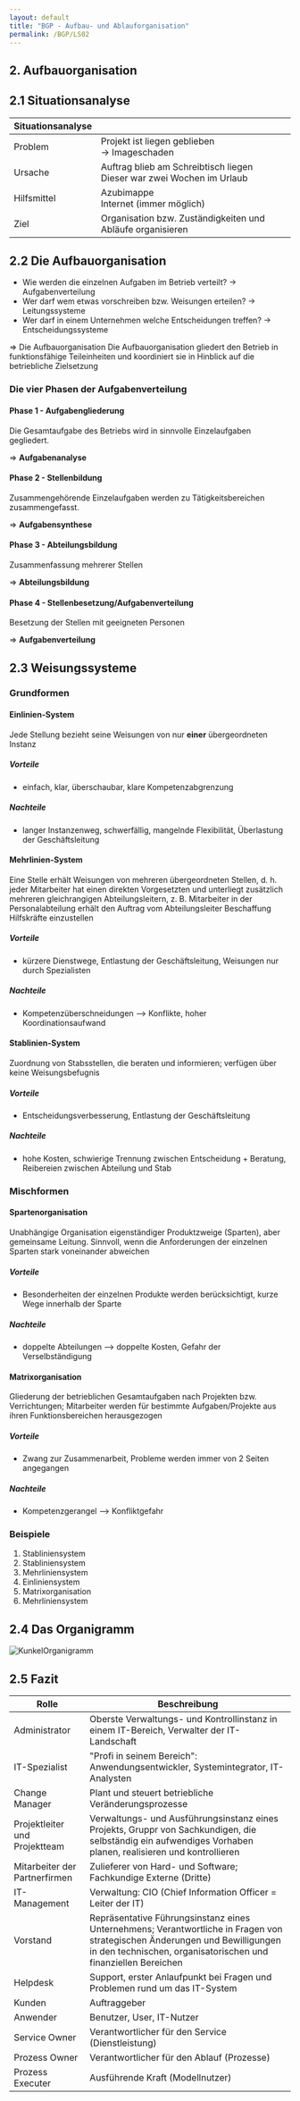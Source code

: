 ```yaml
---
layout: default
title: "BGP - Aufbau- und Ablauforganisation"
permalink: /BGP/LS02
---
```


## 2. Aufbauorganisation

## 2.1 Situationsanalyse

|Situationsanalyse||
|--|--|
|Problem|Projekt ist liegen geblieben<br> -> Imageschaden|
|Ursache|Auftrag blieb am Schreibtisch liegen<br>Dieser war zwei Wochen im Urlaub|
|Hilfsmittel|Azubimappe<br>Internet (immer möglich)|
|Ziel|Organisation bzw. Zuständigkeiten und Abläufe organisieren|

## 2.2 Die Aufbauorganisation

- Wie werden die einzelnen Aufgaben im Betrieb verteilt? -> Aufgabenverteilung
- Wer darf wem etwas vorschreiben bzw. Weisungen erteilen? -> Leitungssysteme
- Wer darf in einem Unternehmen welche Entscheidungen treffen? -> Entscheidungssysteme

=> Die Aufbauorganisation
Die Aufbauorganisation gliedert den Betrieb in funktionsfähige Teileinheiten und koordiniert sie in Hinblick auf die betriebliche Zielsetzung

### Die vier Phasen der Aufgabenverteilung

#### Phase 1 - Aufgabengliederung

Die Gesamtaufgabe des Betriebs wird in sinnvolle Einzelaufgaben gegliedert.

=> **Aufgabenanalyse**

#### Phase 2 - Stellenbildung

Zusammengehörende Einzelaufgaben werden zu Tätigkeitsbereichen zusammengefasst.

=> **Aufgabensynthese**

#### Phase 3 - Abteilungsbildung

Zusammenfassung mehrerer Stellen

=> **Abteilungsbildung**

#### Phase 4 - Stellenbesetzung/Aufgabenverteilung

Besetzung der Stellen mit geeigneten Personen

=> **Aufgabenverteilung**

## 2.3 Weisungssysteme

### Grundformen

#### Einlinien-System

Jede Stellung bezieht seine Weisungen von nur **einer** übergeordneten Instanz

##### Vorteile

- einfach, klar, überschaubar, klare Kompetenzabgrenzung

##### Nachteile

- langer Instanzenweg, schwerfällig, mangelnde Flexibilität, Überlastung der Geschäftsleitung

#### Mehrlinien-System

Eine Stelle erhält Weisungen von mehreren übergeordneten Stellen, d. h. jeder Mitarbeiter hat einen direkten Vorgesetzten und unterliegt zusätzlich mehreren gleichrangigen Abteilungsleitern, z. B. Mitarbeiter in der Personalabteilung erhält den Auftrag vom Abteilungsleiter Beschaffung Hilfskräfte einzustellen

##### Vorteile

- kürzere Dienstwege, Entlastung der Geschäftsleitung, Weisungen nur durch Spezialisten

##### Nachteile

- Kompetenzüberschneidungen --> Konflikte, hoher Koordinationsaufwand

#### Stablinien-System

Zuordnung von Stabsstellen, die beraten und informieren; verfügen über keine Weisungsbefugnis

##### Vorteile

- Entscheidungsverbesserung, Entlastung der Geschäftsleitung

##### Nachteile

- hohe Kosten, schwierige Trennung zwischen Entscheidung + Beratung, Reibereien zwischen Abteilung und Stab

### Mischformen

#### Spartenorganisation

Unabhängige Organisation eigenständiger Produktzweige (Sparten), aber gemeinsame Leitung. Sinnvoll, wenn die Anforderungen der einzelnen Sparten stark voneinander abweichen

##### Vorteile

- Besonderheiten der einzelnen Produkte werden berücksichtigt, kurze Wege innerhalb der Sparte

##### Nachteile

- doppelte Abteilungen --> doppelte Kosten, Gefahr der Verselbständigung

#### Matrixorganisation

Gliederung der betrieblichen Gesamtaufgaben nach Projekten bzw. Verrichtungen; Mitarbeiter werden für bestimmte Aufgaben/Projekte aus ihren Funktionsbereichen herausgezogen

##### Vorteile

- Zwang zur Zusammenarbeit, Probleme werden immer von 2 Seiten angegangen

##### Nachteile

- Kompetenzgerangel --> Konfliktgefahr

### Beispiele

1. Stabliniensystem
2. Stabliniensystem
3. Mehrliniensystem
4. Einliniensystem
5. Matrixorganisation
6. Mehrliniensystem

## 2.4 Das Organigramm

![KunkelOrganigramm](images/KunkelOrganigramm.png)

## 2.5 Fazit

|Rolle|Beschreibung|
|--|--|
|Administrator|Oberste Verwaltungs- und Kontrollinstanz in einem IT-Bereich, Verwalter der IT-Landschaft|
|IT-Spezialist|"Profi in seinem Bereich": Anwendungsentwickler, Systemintegrator, IT-Analysten|
|Change Manager|Plant und steuert betriebliche Veränderungsprozesse|
|Projektleiter und Projektteam|Verwaltungs- und Ausführungsinstanz eines Projekts, Gruppr von Sachkundigen, die selbständig ein aufwendiges Vorhaben planen, realisieren und kontrollieren|
|Mitarbeiter der Partnerfirmen|Zulieferer von Hard- und Software; Fachkundige Externe (Dritte)|
|IT-Management|Verwaltung: CIO (Chief Information Officer = Leiter der IT)|
|Vorstand|Repräsentative Führungsinstanz eines Unternehmens; Verantwortliche in Fragen von strategischen Änderungen und Bewilligungen in den technischen, organisatorischen und finanziellen Bereichen|
|Helpdesk|Support, erster Anlaufpunkt bei Fragen und Problemen rund um das IT-System|
|Kunden|Auftraggeber|
|Anwender|Benutzer, User, IT-Nutzer|
|Service Owner|Verantwortlicher für den Service (Dienstleistung)|
|Prozess Owner|Verantwortlicher für den Ablauf (Prozesse)|
|Prozess Executer|Ausführende Kraft (Modellnutzer)|
